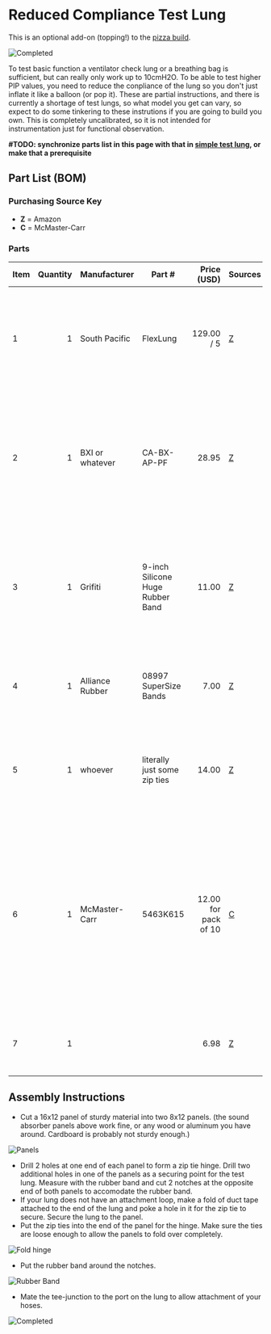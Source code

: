 # Reduced Compliance Test Lung

This is an optional add-on (topping!) to the [pizza build](../pizza_build.md).

![Completed](TestLung4.jpg)

To test basic function a ventilator check lung or a breathing bag is sufficient, but can really only work up to 10cmH2O.
To be able to test higher PIP values, you need to reduce the conpliance of the lung so you don't just inflate it like
a balloon (or pop it).  These are partial instructions, and there is currently a shortage of test lungs, so what model
you get can vary, so expect to do some tinkering to these instrutions if you are going to build you own.
This is completely uncalibrated, so it is not intended for instrumentation just for functional observation.

**#TODO: synchronize parts list in this page with that in [simple test lung](../pizza_compliance_test/pizza_build.md), or make that a prerequisite**

## Part List (BOM)


### Purchasing Source Key

* **Z** = Amazon
* **C** = McMaster-Carr

### Parts

| Item | Quantity | Manufacturer    | Part #         | Price (USD) | Sources         | Notes |
| ---- |---------:| --------------- | ------------------- | --------:|-----------------| ----- |
| 1  |        1 | South Pacific   | FlexLung            |  129.00 / 5 | [Z][1amzn]     | Test Lung or breathing bag or equivalent, many models out there, check eBay as well |
| 2  |        1 | BXI or whatever | CA-BX-AP-PF |    28.95 | [Z][2amzn]     | Just some sturdy material.  Aluminum, wood, whatevery you have around. 1x 16x12 sheet needed, or 2x 8x12 sheets |
| 3  |        1 | Grifiti         | 9-inch Silicone Huge Rubber Band   |     11.00| [Z][3amzn]     | just a big rubber band.  several jumbo rubber bands or resistance tubing from an exercise device will work. |
| 4 |        1 | Alliance Rubber | 08997 SuperSize Bands  |     7.00| [Z][4aamzn]     | just some more big rubber bands. good for tuning the response. |
| 5  |        1 | whoever         | literally just some zip ties   |     14.00| [Z][5amzn]     | hopefully you have some zip ties at home already but if not, here's a link |
| 6  |        1 | McMaster-Carr   | 5463K615   |     12.00 for pack of 10| [C][6mcmc]     | tee-juction to connect hoses to your test lung.  Again sizes vary so this is just a suggestion.  Find the right part for your hoses and your lung.  Expect to use some tape to ensure a tight seal. |
| 7   |        1 |                 |                     | 6.98         | [Z][7amzn]     | more rubber bands, optional or alternative to 3 and 3a |

[1amzn]:  https://www.amazon.com/FlexLung-Biomedical-Ventilator-Testing-Demonstration/dp/B07B876P9C
[2amzn]:  https://www.amazon.com/gp/product/B077Q2HYMW
[3amzn]:  https://www.amazon.com/Wrapping-Exercise-Chemical-Resistant-Silicone/dp/B0070EEGTK
[4aamzn]:  https://www.amazon.com/gp/product/B0017D16PW
[5amzn]: https://www.amazon.com/gp/product/B0777LWBD9
[6mcmc]:  https://www.mcmaster.com/5463K615
[7amzn]:  https://www.amazon.com/gp/product/B018WPZCSO

## Assembly Instructions

* Cut a 16x12 panel of sturdy material into two 8x12 panels. (the sound absorber panels above work fine, or any wood or aluminum you have around.  Cardboard is probably not sturdy enough.)

![Panels](TestLung1.jpg)

* Drill 2 holes at one end of each panel to form a zip tie hinge.  Drill two additional holes in one of the panels as a securing point for the test lung.  Measure with the rubber band and cut 2 notches at the opposite end of both panels to accomodate the rubber band.  
* If your lung does not have an attachment loop, make a fold of duct tape attached to the end of the lung and poke a hole in it for the zip tie to secure.  Secure the lung to the panel.
* Put the zip ties into the end of the panel for the hinge. Make sure the ties are loose enough to allow the panels to fold over completely.

![Fold hinge](TestLung2.jpg)

* Put the rubber band around the notches.

![Rubber Band](TestLung3.jpg)

* Mate the tee-junction to the port on the lung to allow attachment of your hoses.

![Completed](TestLung4.jpg)
